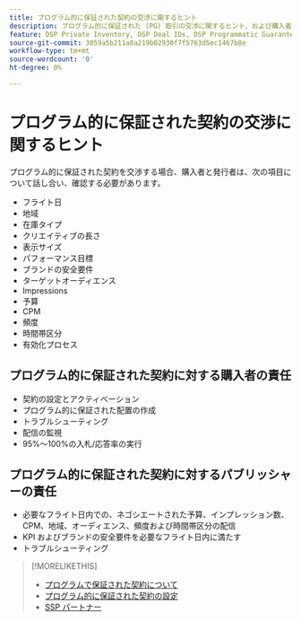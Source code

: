 ```yaml
---
title: プログラム的に保証された契約の交渉に関するヒント
description: プログラム的に保証された (PG) 取引の交渉に関するヒント、および購入者と発行者の責任のリストについて説明します。
feature: DSP Private Inventory, DSP Deal IDs, DSP Programmatic Guaranteed Deals
source-git-commit: 3059a5b211a8a219b02930f7f5763d5ec1467b8e
workflow-type: tm+mt
source-wordcount: '0'
ht-degree: 0%

---
```


# プログラム的に保証された契約の交渉に関するヒント

プログラム的に保証された契約を交渉する場合、購入者と発行者は、次の項目について話し合い、確認する必要があります。

* フライト日
* 地域
* 在庫タイプ
* クリエイティブの長さ
* 表示サイズ
* パフォーマンス目標
* ブランドの安全要件
* ターゲットオーディエンス
* Impressions
* 予算
* CPM
* 頻度
* 時間帯区分
* 有効化プロセス

## プログラム的に保証された契約に対する購入者の責任

* 契約の設定とアクティベーション
* プログラム的に保証された配置の作成
* トラブルシューティング
* 配信の監視
* 95%～100%の入札/応答率の実行

## プログラム的に保証された契約に対するパブリッシャーの責任

* 必要なフライト日内での、ネゴシエートされた予算、インプレッション数、CPM、地域、オーディエンス、頻度および時間帯区分の配信
* KPI およびブランドの安全要件を必要なフライト日内に満たす
* トラブルシューティング

>[!MORELIKETHIS]
>
>* [プログラムで保証された契約について](programmatic-guaranteed-about.md)
>* [プログラム的に保証された契約の設定](programmatic-guaranteed-set-up.md)
>* [SSP パートナー](ssp-partners.md)

